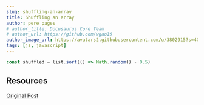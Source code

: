 ```yaml
---
slug: shuffling-an-array
title: Shuffling an array
author: pere pages
# author_title: Docusaurus Core Team
# author_url: https://github.com/wgao19
author_image_url: https://avatars2.githubusercontent.com/u/3802915?s=400&v=4
tags: [js, javascript]
---
```


```js
const shuffled = list.sort(() => Math.random() - 0.5)
```

## Resources

[Original Post](https://flaviocopes.com/how-to-shuffle-array-javascript/)
